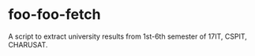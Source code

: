 # foo-foo-fetch
A script to extract university results from 1st-6th semester of 17IT, CSPIT, CHARUSAT. 
